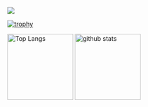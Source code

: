![](https://github-profile-summary-cards.vercel.app/api/cards/profile-details?username=fs0414&theme=highcontrast)

[![trophy](https://github-profile-trophy.vercel.app/?username=fs0414&theme=onedark)](https://github-profile-trophy.vercel.app/?username=ryo-ma&theme=highcontrast)

<img alt="Top Langs" height="150px" src="https://github-readme-stats.vercel.app/api/top-langs/?username=fs0414&layout=compact&count_private=true&show_icons=true&theme=highcontrast" />

<img alt="github stats" height="150px" src="https://github-readme-stats.vercel.app/api?username=fs0414&count_private=true&show_icons=true&show_icons=true&theme=highcontrast" />


<!--
**fs0414/fs0414** is a ✨ _special_ ✨ repository because its `README.md` (this file) appears on your GitHub profile.

Here are some ideas to get you started:

- 🔭 I’m currently working on ...
- 🌱 I’m currently learning ...
- 👯 I’m looking to collaborate on ...
- 🤔 I’m looking for help with ...
- 💬 Ask me about ...
- 📫 How to reach me: ...
- 😄 Pronouns: ...
- ⚡ Fun fact: ...
-->
